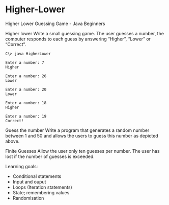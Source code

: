 # Higher-Lower
Higher Lower Guessing Game - Java Beginners

Higher lower
Write a small guessing game. The user guesses a number, the computer responds to each guess by answering “Higher”, “Lower” or “Correct”.

```
C\> java HigherLower

Enter a number: 7
Higher

Enter a number: 26
Lower

Enter a number: 20
Lower

Enter a number: 18
Higher

Enter a number: 19
Correct!
```

Guess the number
Write a program that generates a random number between 1 and 50 and allows the users to guess this number as depicted above.

Finite Guesses
Allow the user only ten guesses per number. The user has lost if the number of guesses is exceeded.

Learning goals:
- Conditional statements
- Input and ouput
- Loops (Iteration statements)
- State; remembering values
- Randomisation

